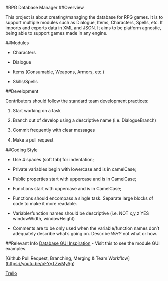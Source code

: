 #RPG Database Manager
##Overview

This project is about creating/managing the database for RPG games. It is to support multiple modules such as Dialogue, Items, Characters, Spells, etc. It imports and exports data in XML and JSON. It aims to be platform agnostic, being able to support games made in any engine.

##Modules

* Characters

* Dialogue

* Items (Consumable, Weapons, Armors, etc.)

* Skills/Spells

##Development 

Contributors should follow the standard team development practices:

1. Start working on a task

2. Branch out of develop using a descriptive name (i.e. DialogueBranch)

3. Commit frequently with clear messages

4. Make a pull request

##Coding Style

- Use 4 spaces (soft tab) for indentation;

- Private variables begin with lowercase and is in camelCase;

- Public properties start with uppercase and is in CamelCase;

- Functions start with uppercase and is in CamelCase;

- Functions should encompass a single task. Separate large blocks of code to make it more readable.

- Variable/function names should be descriptive (i.e. NOT  x,y,z  YES windowWidth, windowHeight)

- Comments are to be only used when the variable/function names don’t adequately describe what’s going on. Describe *WHY* not what or how.

##Relevant Info
[Database GUI Inspiration](https://steamcommunity.com/sharedfiles/filedetails/?id=123520832) - Visit this to see the module GUI examples. 

[Github Pull Request, Branching, Merging & Team Workflow] (https://youtu.be/oFYyTZwMyAg)

[Trello](https://trello.com/b/AKWe5kXc/rpg-database)

